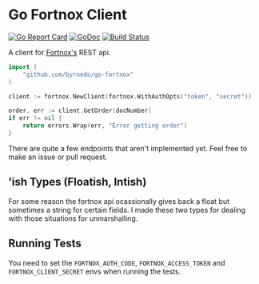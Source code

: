 # Go Fortnox Client

[![Go Report Card](https://goreportcard.com/badge/github.com/byrnedo/go-fortnox)](https://goreportcard.com/report/github.com/byrnedo/go-fortnox) [![GoDoc](https://godoc.org/github.com/byrnedo/go-fortnox?status.svg)](https://godoc.org/github.com/byrnedo/go-fortnox) [![Build Status](https://travis-ci.org/byrnedo/go-fortnox.svg?branch=master)](https://travis-ci.org/byrnedo/go-fortnox)

A client for [Fortnox's](https://www.fortnox.se) REST api.

```go
import (
	"github.com/byrnedo/go-fortnox"
)

client := fortnox.NewClient(fortnox.WithAuthOpts("token", "secret"))

order, err := client.GetOrder(docNumber)
if err != nil {
    return errors.Wrap(err, "Error getting order")
}
```

There are quite a few endpoints that aren't implemented yet. Feel free to make an issue or pull request.

## 'ish Types (Floatish, Intish)

For some reason the fortnox api ocassionally gives back a float but sometimes a string for certain fields. 
I made these two types for dealing with those situations for unmarshalling.

## Running Tests

You need to set the `FORTNOX_AUTH_CODE`, `FORTNOX_ACCESS_TOKEN` and `FORTNOX_CLIENT_SECRET` envs when running the tests.
